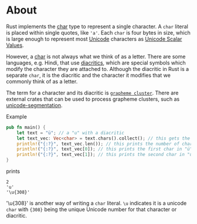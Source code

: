 # About

Rust implements the [char][char type] type to represent a single character. A `char` literal is placed within single quotes, like `'a'`.
Each `char` is four bytes in size, which is large enough to represent most [Unicode][unicode] characters as [Unicode Scalar Values][unicode scalar].

However, a [char][character type] is not always what we think of as a letter. There are some languages, e.g. Hindi,  that use [diacritics][diacritics],
which are special symbols which modify the character they are attached to. Although the diacritic in Rust is a separate `char`, it is the diacritic and
the character it modifies that we commonly think of as a letter.

The term for a character and its diacritic is [`grapheme cluster`][grapheme cluster]. There are external crates that can be used to process grapheme clusters,
such as [unicode-segmentation][unicode-segmentation].

Example

```rust
pub fn main() {
    let text = "ü"; // a "u" with a diacritic
    let text_vec: Vec<char> = text.chars().collect(); // this gets the chars in "ü"
    println!("{:?}", text_vec.len()); // this prints the number of chars in "ü"
    println!("{:?}", text_vec[0]); // this prints the first char in "ü"
    println!("{:?}", text_vec[1]); // this prints the second char in "ü"
}
```

prints

```
2
'u'
'\u{308}'
```

'\u{308}' is another way of writing a `char` literal. `\u` indicates it is a unicode `char` with `{308}` being the unique Unicode number for that character
or diacritic.

[char type]: https://doc.rust-lang.org/std/primitive.char.html
[unicode]: http://www.unicode.org/glossary/#unicode
[character type]: https://doc.rust-lang.org/book/ch03-02-data-types.html#the-character-type
[unicode scalar]: http://www.unicode.org/glossary/#unicode_scalar_value
[diacritics]: http://www.unicode.org/glossary/#diacritic
[grapheme cluster]: https://doc.rust-lang.org/book/ch08-02-strings.html#bytes-and-scalar-values-and-grapheme-clusters-oh-my
[unicode-segmentation]: https://crates.io/crates/unicode-segmentation
